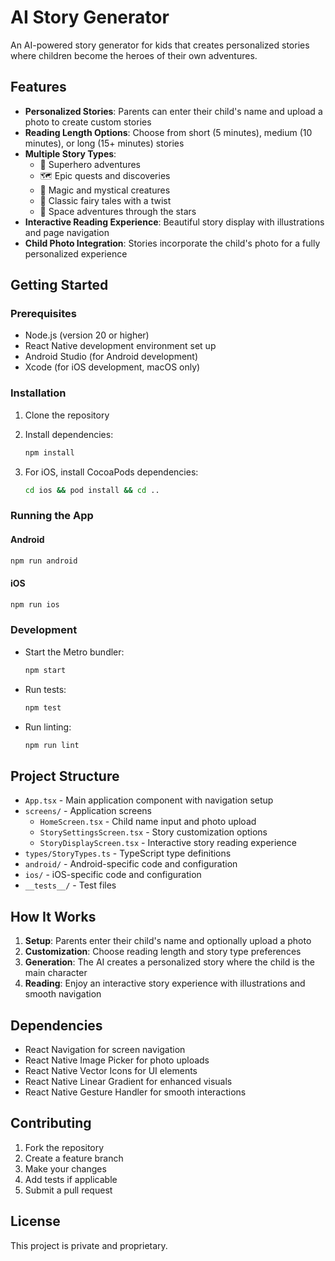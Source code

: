 # AI Story Generator

An AI-powered story generator for kids that creates personalized stories where children become the heroes of their own adventures.

## Features

- **Personalized Stories**: Parents can enter their child's name and upload a photo to create custom stories
- **Reading Length Options**: Choose from short (5 minutes), medium (10 minutes), or long (15+ minutes) stories
- **Multiple Story Types**: 
  - 🦸 Superhero adventures
  - 🗺️ Epic quests and discoveries
  - 🧙 Magic and mystical creatures
  - 🏰 Classic fairy tales with a twist
  - 🚀 Space adventures through the stars
- **Interactive Reading Experience**: Beautiful story display with illustrations and page navigation
- **Child Photo Integration**: Stories incorporate the child's photo for a fully personalized experience

## Getting Started

### Prerequisites

- Node.js (version 20 or higher)
- React Native development environment set up
- Android Studio (for Android development)
- Xcode (for iOS development, macOS only)

### Installation

1. Clone the repository
2. Install dependencies:
   ```bash
   npm install
   ```

3. For iOS, install CocoaPods dependencies:
   ```bash
   cd ios && pod install && cd ..
   ```

### Running the App

#### Android
```bash
npm run android
```

#### iOS
```bash
npm run ios
```

### Development

- Start the Metro bundler:
  ```bash
  npm start
  ```

- Run tests:
  ```bash
  npm test
  ```

- Run linting:
  ```bash
  npm run lint
  ```

## Project Structure

- `App.tsx` - Main application component with navigation setup
- `screens/` - Application screens
  - `HomeScreen.tsx` - Child name input and photo upload
  - `StorySettingsScreen.tsx` - Story customization options
  - `StoryDisplayScreen.tsx` - Interactive story reading experience
- `types/StoryTypes.ts` - TypeScript type definitions
- `android/` - Android-specific code and configuration
- `ios/` - iOS-specific code and configuration
- `__tests__/` - Test files

## How It Works

1. **Setup**: Parents enter their child's name and optionally upload a photo
2. **Customization**: Choose reading length and story type preferences
3. **Generation**: The AI creates a personalized story where the child is the main character
4. **Reading**: Enjoy an interactive story experience with illustrations and smooth navigation

## Dependencies

- React Navigation for screen navigation
- React Native Image Picker for photo uploads
- React Native Vector Icons for UI elements
- React Native Linear Gradient for enhanced visuals
- React Native Gesture Handler for smooth interactions

## Contributing

1. Fork the repository
2. Create a feature branch
3. Make your changes
4. Add tests if applicable
5. Submit a pull request

## License

This project is private and proprietary.